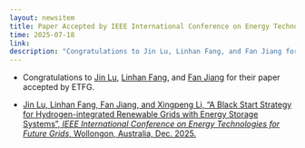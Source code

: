 ```yaml
---
layout: newsitem
title: Paper Accepted by IEEE International Conference on Energy Technologies for Future Grids (ETFG)
time: 2025-07-18
link: 
description: "Congratulations to Jin Lu, Linhan Fang, and Fan Jiang for their paper 'A Black Start Strategy for Hydrogen-integrated Renewable Grids with Energy Storage Systems' accepted by ETFG."
---
```


* Congratulations to <a href="/people/Jin-Lu/" class="off">Jin Lu</a>, <a href="/people/Linhan-Fang/" class="off">Linhan Fang</a>, and <a href="/people/Fan-Jiang/" class="off">Fan Jiang</a> for their paper accepted by ETFG.

* <a href="/papers/Jin-Black-Start-ESS/" class="off">Jin Lu, Linhan Fang, Fan Jiang, and Xingpeng Li, “A Black Start Strategy for Hydrogen-integrated Renewable Grids with Energy Storage Systems”, *IEEE International Conference on Energy Technologies for Future Grids*, Wollongon, Australia, Dec. 2025.</a>

